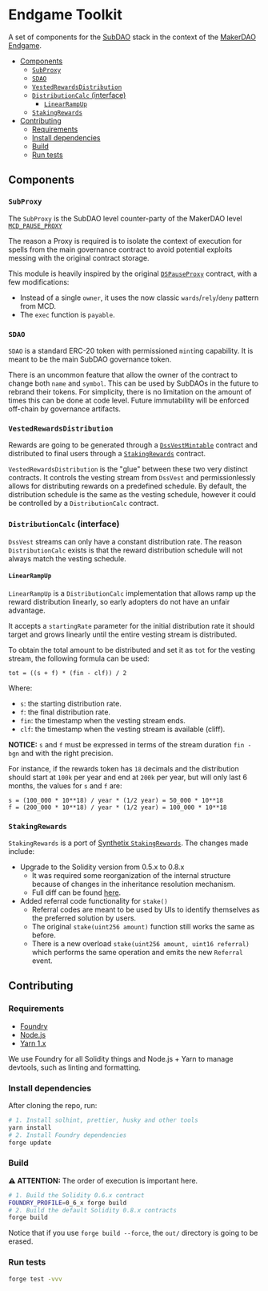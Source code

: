# Endgame Toolkit

A set of components for the [SubDAO](https://endgame.makerdao.com/subdaos/overview) stack in the context of the
[MakerDAO Endgame](https://endgame.makerdao.com/).

<!-- vim-markdown-toc GFM -->

- [Components](#components)
  - [`SubProxy`](#subproxy)
  - [`SDAO`](#sdao)
  - [`VestedRewardsDistribution`](#vestedrewardsdistribution)
  - [`DistributionCalc` (interface)](#distributioncalc-interface)
    - [`LinearRampUp`](#linearrampup)
  - [`StakingRewards`](#stakingrewards)
- [Contributing](#contributing)
  - [Requirements](#requirements)
  - [Install dependencies](#install-dependencies)
  - [Build](#build)
  - [Run tests](#run-tests)

<!-- vim-markdown-toc -->

## Components

### `SubProxy`

The `SubProxy` is the SubDAO level counter-party of the MakerDAO level [`MCD_PAUSE_PROXY`][mcd-pause-proxy]

The reason a Proxy is required is to isolate the context of execution for spells from the main governance contract to
avoid potential exploits messing with the original contract storage.

This module is heavily inspired by the original [`DSPauseProxy`][ds-pause-proxy] contract, with a few modifications:

- Instead of a single `owner`, it uses the now classic `wards`/`rely`/`deny` pattern from MCD.
- The `exec` function is `payable`.

### `SDAO`

`SDAO` is a standard ERC-20 token with permissioned `mint`ing capability. It is meant to be the main SubDAO governance
token.

There is an uncommon feature that allow the owner of the contract to change both `name` and `symbol`. This can be used
by SubDAOs in the future to rebrand their tokens. For simplicity, there is no limitation on the amount of times this can
be done at code level. Future immutability will be enforced off-chain by governance artifacts.

### `VestedRewardsDistribution`

Rewards are going to be generated through a [`DssVestMintable`][dss-vest] contract and distributed to final users
through a [`StakingRewards`](#stakingrewards) contract.

`VestedRewardsDistribution` is the "glue" between these two very distinct contracts. It controls the vesting stream from
`DssVest` and permissionlessly allows for distributing rewards on a predefined schedule. By default, the distribution
schedule is the same as the vesting schedule, however it could be controlled by a `DistributionCalc` contract.

### `DistributionCalc` (interface)

`DssVest` streams can only have a constant distribution rate. The reason `DistributionCalc` exists is that the reward
distribution schedule will not always match the vesting schedule.

#### `LinearRampUp`

`LinearRampUp` is a `DistributionCalc` implementation that allows ramp up the reward distribution linearly, so early
adopters do not have an unfair advantage.

It accepts a `startingRate` parameter for the initial distribution rate it should target and grows linearly until the
entire vesting stream is distributed.

To obtain the total amount to be distributed and set it as `tot` for the vesting stream, the following formula can be
used:

```
tot = ((s + f) * (fin - clf)) / 2
```

Where:

- `s`: the starting distribution rate.
- `f`: the final distribution rate.
- `fin`: the timestamp when the vesting stream ends.
- `clf`: the timestamp when the vesting stream is available (cliff).

**NOTICE:** `s` and `f` must be expressed in terms of the stream duration `fin - bgn` and with the right precision.

For instance, if the rewards token has `18` decimals and the distribution should start at `100k` per year and end at
`200k` per year, but will only last 6 months, the values for `s` and `f` are:

```
s = (100_000 * 10**18) / year * (1/2 year) = 50_000 * 10**18
f = (200_000 * 10**18) / year * (1/2 year) = 100_000 * 10**18
```

### `StakingRewards`

`StakingRewards` is a port of [Synthetix `StakingRewards`][staking-rewards]. The changes made include:

- Upgrade to the Solidity version from 0.5.x to 0.8.x
  - It was required some reorganization of the internal structure because of changes in the inheritance resolution
    mechanism.
  - Full diff can be found [here](https://www.diffchecker.com/rgBMl45S/).
- Added referral code functionality for `stake()`
  - Referral codes are meant to be used by UIs to identify themselves as the preferred solution by users.
  - The original `stake(uint256 amount)` function still works the same as before.
  - There is a new overload `stake(uint256 amount, uint16 referral)` which performs the same operation and emits the
    new `Referral` event.

## Contributing

### Requirements

- [Foundry](https://github.com/foundry-rs/foundry)
- [Node.js](https://nodejs.org/)
- [Yarn 1.x](https://classic.yarnpkg.com/lang/en/)

We use Foundry for all Solidity things and Node.js + Yarn to manage devtools, such as linting and formatting.

### Install dependencies

After cloning the repo, run:

```bash
# 1. Install solhint, prettier, husky and other tools
yarn install
# 2. Install Foundry dependencies
forge update
```

### Build

**⚠️ ATTENTION:** The order of execution is important here.

```bash
# 1. Build the Solidity 0.6.x contract
FOUNDRY_PROFILE=0_6_x forge build
# 2. Build the default Solidity 0.8.x contracts
forge build
```

Notice that if you use `forge build --force`, the `out/` directory is going to be erased.

### Run tests

```bash
forge test -vvv
```

[mcd-pause-proxy]: https://etherscan.io/address/0xbe8e3e3618f7474f8cb1d074a26affef007e98fb#code
[dss-vest]: https://github.com/makerdao/dss-vest/blob/19a9d663bb3a2737f1f0c763365f1dfc6788aad2/src/DssVest.sol#L223-L225
[ds-pause-proxy]: https://github.com/makerdao/ds-pause/blob/5e798dd96bfaac978cd9fe3c0259b486e8afd213/src/pause.sol#L139-L154
[staking-rewards]: https://github.com/Synthetixio/synthetix/blob/098b7f58a65fab5c2608d1d7e9c8bd56fdcc50d3/contracts/StakingRewards.sol
